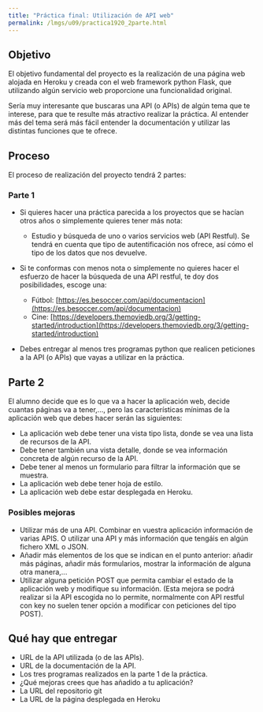 ```yaml
---
title: "Práctica final: Utilización de API web"
permalink: /lmgs/u09/practica1920_2parte.html
---
```


## Objetivo

El objetivo fundamental del proyecto es la realización de una página web alojada en Heroku y creada con el web framework python Flask, que utilizando algún servicio web proporcione una funcionalidad original.

Sería muy interesante que buscaras una API (o APIs) de algún tema que te interese, para que te resulte más atractivo realizar la práctica. Al entender más del tema será más fácil entender la documentación y utilizar las distintas funciones que te ofrece.

## Proceso

El proceso de realización del proyecto tendrá 2 partes:

### Parte 1

* Si quieres hacer una práctica parecida a los proyectos que se hacían otros años o simplemente quieres tener más nota:
	* Estudio y búsqueda de uno o varios servicios web (API Restful). Se tendrá en cuenta que tipo de autentificación nos ofrece, así cómo el tipo de los datos que nos devuelve. 
* Si te conformas con menos nota o simplemente no quieres hacer el esfuerzo de hacer la búsqueda de una API restful, te doy dos posibilidades, escoge una:
	* Fútbol: [https://es.besoccer.com/api/documentacion](https://es.besoccer.com/api/documentacion)
	* Cine: [https://developers.themoviedb.org/3/getting-started/introduction](https://developers.themoviedb.org/3/getting-started/introduction)


* Debes entregar al menos tres programas python que realicen peticiones a la API (o APIs) que vayas a utilizar en la práctica. 

## Parte 2

El alumno decide que es lo que va a hacer la aplicación web, decide cuantas páginas va a tener,..., pero las características mínimas de la aplicación web que debes hacer serán las siguientes:

* La aplicación web debe tener una vista tipo lista, donde se vea una lista de recursos de la API.
* Debe tener también una vista detalle, donde se vea información concreta de algún recurso de la API.
* Debe tener al menos un formulario para filtrar la información que se muestra.
* La aplicación web debe tener hoja de estilo.
* La aplicación web debe estar desplegada en Heroku.

### Posibles mejoras

* Utilizar más de una API. Combinar en vuestra aplicación información de varias APIS. O utilizar una API y más información que tengáis en algún fichero XML o JSON.
* Añadir más elementos de los que se indican en el punto anterior: añadir más páginas, añadir más formularios, mostrar la información de alguna otra manera,...
* Utilizar alguna petición POST que permita cambiar el estado de la aplicación web y modifique su información. (Esta mejora se podrá realizar si la API escogida no lo permite, normalmente con API restful con key no suelen tener opción a  modificar con peticiones del tipo POST).

## Qué hay que entregar

* URL de la API utilizada (o de las APIs).
* URL de la documentación de la API.
* Los tres programas realizados en la parte 1 de la práctica.
* ¿Qué mejoras crees que has añadido a tu aplicación?
* La URL del repositorio git
* La URL de la página desplegada en Heroku

